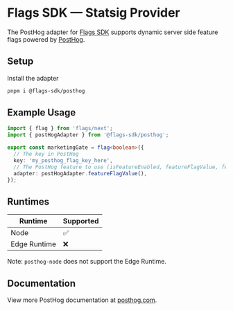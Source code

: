 # Flags SDK — Statsig Provider

The PostHog adapter for [Flags SDK](https://flags-sdk.dev/) supports dynamic server side feature flags powered by [PostHog](https://posthog.com/).

## Setup

Install the adapter

```bash
pnpm i @flags-sdk/posthog
```

## Example Usage

```ts
import { flag } from 'flags/next';
import { postHogAdapter } from '@flags-sdk/posthog';

export const marketingGate = flag<boolean>({
  // The key in PostHog
  key: 'my_posthog_flag_key_here',
  // The PostHog feature to use (isFeatureEnabled, featureFlagValue, featureFlagPayload)
  adapter: postHogAdapter.featureFlagValue(),
});
```

## Runtimes

| Runtime      | Supported |
| ------------ | --------- |
| Node         | ✅        |
| Edge Runtime | ❌        |

Note: `posthog-node` does not support the Edge Runtime.

## Documentation

View more PostHog documentation at [posthog.com](https://posthog.com?utm_source=github&utm_campaign=flags_sdk).

